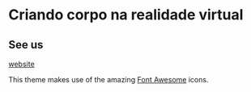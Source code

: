 # Criando corpo na realidade virtual

## See us
<a href="https://criacorpo.com.br">website</a>

This theme makes use of the amazing <a href="http://fontawesome.io/">Font Awesome</a> icons.


